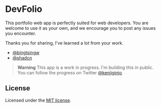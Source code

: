 # DevFolio

This portfolio web app is perfectly suited for web developers. You are welcome to use it as your own, and we encourage you to post any issues you encounter.

Thanks you for sharing, I've learned a lot from your work.
- [@bingtsingw](https://github.com/bingtsingw)
- [@shadcn](https://twitter.com/shadcn)


> **Warning**
> This app is a work in progress. I'm building this in public. You can follow the progress on Twitter [@kenjiginjo](https://twitter.com/kenjiginjo).



## License

Licensed under the [MIT license](https://github.com/kenjiginjo/devfolio/LICENSE.md).

